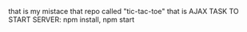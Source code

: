 that is my mistace that repo called "tic-tac-toe" that is AJAX TASK
TO START SERVER:
npm install,
npm start
